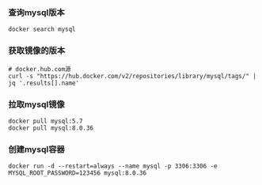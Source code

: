 ### 查询mysql版本
```shell
docker search mysql
```
### 获取镜像的版本
```shell
# docker.hub.com源
curl -s "https://hub.docker.com/v2/repositories/library/mysql/tags/" | jq '.results[].name'
```
### 拉取mysql镜像
```shell
docker pull mysql:5.7
docker pull mysql:8.0.36
```
### 创建mysql容器
```shell
docker run -d --restart=always --name mysql -p 3306:3306 -e MYSQL_ROOT_PASSWORD=123456 mysql:8.0.36
```